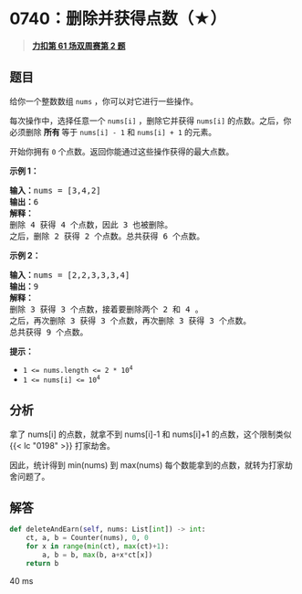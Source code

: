 # 0740：删除并获得点数（★）


> <u>**[力扣第 61 场双周赛第 2 题](https://leetcode.cn/problems/delete-and-earn/)**</u>

## 题目

<p>给你一个整数数组 <code>nums</code> ，你可以对它进行一些操作。</p>

<p>每次操作中，选择任意一个 <code>nums[i]</code> ，删除它并获得 <code>nums[i]</code> 的点数。之后，你必须删除 <strong>所有 </strong>等于 <code>nums[i] - 1</code> 和 <code>nums[i] + 1</code> 的元素。</p>

<p>开始你拥有 <code>0</code> 个点数。返回你能通过这些操作获得的最大点数。</p>



<p><strong>示例 1：</strong></p>

<pre>
<strong>输入：</strong>nums = [3,4,2]
<strong>输出：</strong>6
<strong>解释：</strong>
删除 4 获得 4 个点数，因此 3 也被删除。
之后，删除 2 获得 2 个点数。总共获得 6 个点数。
</pre>

<p><strong>示例 2：</strong></p>

<pre>
<strong>输入：</strong>nums = [2,2,3,3,3,4]
<strong>输出：</strong>9
<strong>解释：</strong>
删除 3 获得 3 个点数，接着要删除两个 2 和 4 。
之后，再次删除 3 获得 3 个点数，再次删除 3 获得 3 个点数。
总共获得 9 个点数。
</pre>



<p><strong>提示：</strong></p>

<ul>
<li><code>1 <= nums.length <= 2 * 10<sup>4</sup></code></li>
<li><code>1 <= nums[i] <= 10<sup>4</sup></code></li>
</ul>


## 分析

拿了 nums[i] 的点数，就拿不到 nums[i]-1 和 nums[i]+1 的点数，这个限制类似 {{< lc "0198" >}} 打家劫舍。

因此，统计得到 min(nums) 到 max(nums) 每个数能拿到的点数，就转为打家劫舍问题了。

## 解答

```python
def deleteAndEarn(self, nums: List[int]) -> int:
    ct, a, b = Counter(nums), 0, 0
    for x in range(min(ct), max(ct)+1):
        a, b = b, max(b, a+x*ct[x])
    return b
```
40 ms


